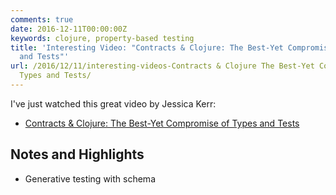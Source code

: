 ```yaml
---
comments: true
date: 2016-12-11T00:00:00Z
keywords: clojure, property-based testing
title: 'Interesting Video: "Contracts & Clojure: The Best-Yet Compromise of Types
  and Tests"'
url: /2016/12/11/interesting-videos-Contracts & Clojure The Best-Yet Compromise of
  Types and Tests/
---
```


I've just watched this great video by Jessica Kerr:

- [Contracts & Clojure: The Best-Yet Compromise of Types and Tests](https://www.youtube.com/watch?v=GFQqyXoL0YQ)

## Notes and Highlights

- Generative testing with schema

